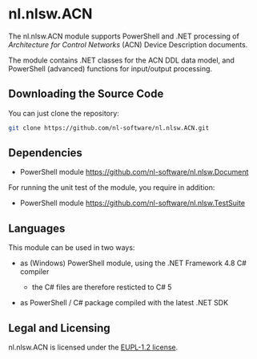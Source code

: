 # nl.nlsw.ACN

The nl.nlsw.ACN module supports PowerShell and .NET processing
of *Architecture for Control Networks* (ACN) Device Description documents.

The module contains .NET classes for the ACN DDL data model, and PowerShell 
(advanced) functions for input/output processing.

## Downloading the Source Code

You can just clone the repository:

```sh
git clone https://github.com/nl-software/nl.nlsw.ACN.git
```

## Dependencies

- PowerShell module https://github.com/nl-software/nl.nlsw.Document

For running the unit test of the module, you require in addition:

- PowerShell module https://github.com/nl-software/nl.nlsw.TestSuite

## Languages

This module can be used in two ways:

- as (Windows) PowerShell module, using the .NET Framework 4.8 C# compiler
  - the C# files are therefore resticted to C# 5

- as PowerShell / C# package compiled with the latest .NET SDK

## Legal and Licensing

nl.nlsw.ACN is licensed under the [EUPL-1.2 license][].

[EUPL-1.2 license]: https://joinup.ec.europa.eu/collection/eupl/eupl-text-eupl-12